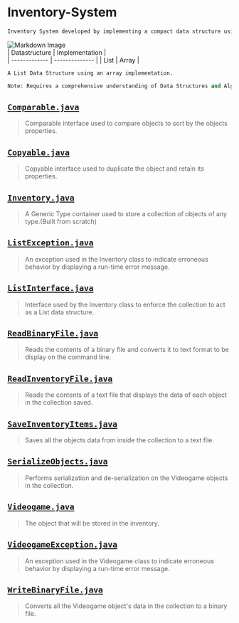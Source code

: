 # Inventory-System

```python
Inventory System developed by implementing a compact data structure using an array in Java. 
```
![Markdown Image](https://encrypted-tbn0.gstatic.com/images?q=tbn%3AANd9GcQKTVpnwjAqa1qYH2S3ImH6gooWbRKk--5AhQ&usqp=CAU)    
| Datastructure | Implementation |                                                                                                                      
| ------------- | -------------- |
|     List      |     Array      |


```python
A List Data Structure using an array implementation.

Note: Requires a comprehensive understanding of Data Structures and Algorithms.
```


[`Comparable.java`](https://github.com/Joseph-Pepe/Inventory-System/blob/master/Comparable.java)
---
> Comparable interface used to compare objects to sort by the objects properties.

[`Copyable.java`](https://github.com/Joseph-Pepe/Inventory-System/blob/master/Copyable.java)
---
> Copyable interface used to duplicate the object and retain its properties.

[`Inventory.java`](https://github.com/Joseph-Pepe/Inventory-System/blob/master/Inventory.java)
---
> A Generic Type container used to store a collection of objects of any type.(Built from scratch)

[`ListException.java`](https://github.com/Joseph-Pepe/Inventory-System/blob/master/ListException.java)
---
> An exception used in the Inventory class to indicate erroneous behavior by displaying a run-time error message.

[`ListInterface.java`](https://github.com/Joseph-Pepe/Inventory-System/blob/master/ListInterface.java)
---
> Interface used by the Inventory class to enforce the collection to act as a List data structure.

[`ReadBinaryFile.java`](https://github.com/Joseph-Pepe/Inventory-System/blob/master/ReadBinaryFile.java)
---
> Reads the contents of a binary file and converts it to text format to be display on the command line. 

[`ReadInventoryFile.java`](https://github.com/Joseph-Pepe/Inventory-System/blob/master/ReadInventoryFile.java)
---
> Reads the contents of a text file that displays the data of each object in the collection saved.

[`SaveInventoryItems.java`](https://github.com/Joseph-Pepe/Inventory-System/blob/master/SaveInventoryItems.java)
---
> Saves all the objects data from inside the collection to a text file.

[`SerializeObjects.java`](https://github.com/Joseph-Pepe/Inventory-System/blob/master/SerializeObjects.java)
---
> Performs serialization and de-serialization on the Videogame objects in the collection.

[`Videogame.java`](https://github.com/Joseph-Pepe/Inventory-System/blob/master/VideoGame.java)
---
> The object that will be stored in the inventory.

[`VideogameException.java`](https://github.com/Joseph-Pepe/Inventory-System/blob/master/VideoGameException.java)
---
>  An exception used in the Videogame class to indicate erroneous behavior by displaying a run-time error message.

[`WriteBinaryFile.java`](https://github.com/Joseph-Pepe/Inventory-System/blob/master/WriteBinaryFile.java)
---
>  Converts all the Videogame object's data in the collection to a binary file.



